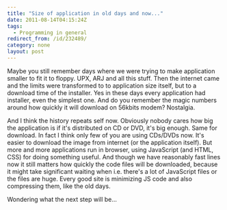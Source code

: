 ```yaml
---
title: "Size of application in old days and now..."
date: 2011-08-14T04:15:24Z
tags:
  - Programming in general
redirect_from: /id/232489/
category: none
layout: post
---
```

Maybe you still remember days where we were trying to make application smaller to fit it to floppy. UPX, ARJ and all this stuff. Then the internet came and the limits were transformed to to application size itself, but to a download time of the installer. Yes in these days every application had installer, even the simplest one. And do you remember the magic numbers around how quickly it will download on 56kbits modem? Nostalgia.

And I think the history repeats self now. Obviously nobody cares how big the application is if it's distributed on CD or DVD, it's big enough. Same for download. In fact I think only few of you are using CDs/DVDs now. It's easier to download the image from internet (or the application itself). But more and more applications run in browser, using JavaScript (and HTML, CSS) for doing something useful. And though we have reasonably fast lines now it still matters how quickly the code files will be downloaded, because it might take significant waiting when i.e. there's a lot of JavaScript files or the files are huge. Every good site is minimizing JS code and also compressing them, like the old days.

Wondering what the next step will be...
